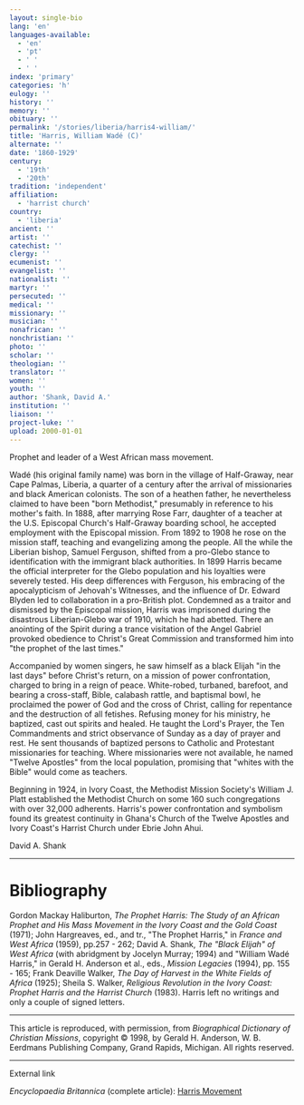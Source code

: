 ```yaml
---
layout: single-bio
lang: 'en'
languages-available:
  - 'en'
  - 'pt'
  - ' '
  - ' '
index: 'primary'
categories: 'h'
eulogy: ''
history: ''
memory: ''
obituary: ''
permalink: '/stories/liberia/harris4-william/'
title: 'Harris, William Wadé (C)'
alternate: ''
date: '1860-1929'
century:
  - '19th'
  - '20th'
tradition: 'independent'
affiliation:
  - 'harrist church'
country:
  - 'liberia'
ancient: ''
artist: ''
catechist: ''
clergy: ''
ecumenist: ''
evangelist: ''
nationalist: ''
martyr: ''
persecuted: ''
medical: ''
missionary: ''
musician: ''
nonafrican: ''
nonchristian: ''
photo: ''
scholar: ''
theologian: ''
translator: ''
women: ''
youth: ''
author: 'Shank, David A.'
institution: ''
liaison: ''
project-luke: ''
upload: 2000-01-01
---
```



Prophet and leader of a West African mass movement.

Wadé (his original family name) was born in the village of Half-Graway, near Cape Palmas, Liberia, a quarter of a century after the arrival of missionaries and black American colonists. The son of a heathen father, he nevertheless claimed to have been "born Methodist," presumably in reference to his mother's faith. In 1888, after marrying Rose Farr, daughter of a teacher at the U.S. Episcopal Church's Half-Graway boarding school, he accepted employment with the Episcopal mission. From 1892 to 1908 he rose on the mission staff, teaching and evangelizing among the people. All the while the Liberian bishop, Samuel Ferguson, shifted from a pro-Glebo stance to identification with the immigrant black authorities. In 1899 Harris became the official interpreter for the Glebo population and his loyalties were severely tested. His deep differences with Ferguson, his embracing of the apocalypticism of Jehovah's Witnesses, and the influence of Dr. Edward Blyden led to collaboration in a pro-British plot. Condemned as a traitor and dismissed by the Episcopal mission, Harris was imprisoned during the disastrous Liberian-Glebo war of 1910, which he had abetted. There an anointing of the Spirit during a trance visitation of the Angel Gabriel provoked obedience to Christ's Great Commission and transformed him into "the prophet of the last times."

Accompanied by women singers, he saw himself as a black Elijah "in the last days" before Christ's return, on a mission of power confrontation, charged to bring in a reign of peace. White-robed, turbaned, barefoot, and bearing a cross-staff, Bible, calabash rattle, and baptismal bowl, he proclaimed the power of God and the cross of Christ, calling for repentance and the destruction of all fetishes. Refusing money for his ministry, he baptized, cast out spirits and healed. He taught the Lord's Prayer, the Ten Commandments and strict observance of Sunday as a day of prayer and rest. He sent thousands of baptized persons to Catholic and Protestant missionaries for teaching. Where missionaries were not available, he named "Twelve Apostles" from the local population, promising that "whites with the Bible" would come as teachers.

Beginning in 1924, in Ivory Coast, the Methodist Mission Society's William J. Platt established the Methodist Church on some 160 such congregations with over 32,000 adherents. Harris's power confrontation and symbolism found its greatest continuity in Ghana's Church of the Twelve Apostles and Ivory Coast's Harrist Church under Ebrie John Ahui.

David A. Shank

---

# Bibliography

Gordon Mackay Haliburton, *The Prophet Harris: The Study of an African Prophet and His Mass Movement in the Ivory Coast and the Gold Coast* (1971); John Hargreaves, ed., and tr., "The Prophet Harris," in *France and West Africa* (1959), pp.257 - 262; David A. Shank, *The "Black Elijah" of West Africa* (with abridgment by Jocelyn Murray; 1994) and "William Wadé Harris," in Gerald H. Anderson et al., eds., *Mission Legacies* (1994), pp. 155 - 165; Frank Deaville Walker, *The Day of Harvest in the White Fields of Africa* (1925); Sheila S. Walker, *Religious Revolution in the Ivory Coast: Prophet Harris and the Harrist Church* (1983). Harris left no writings and only a couple of signed letters.

---

This article is reproduced, with permission, from *Biographical Dictionary of Christian Missions*,   copyright &copy; 1998, by Gerald H. Anderson, W. B. Eerdmans Publishing Company, Grand Rapids, Michigan.  All rights reserved.

---

External link

*Encyclopaedia Britannica*  (complete article): [Harris Movement](http://www.britannica.com/eb/article-9039351/Harris-movement)